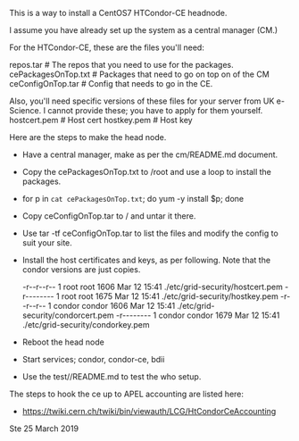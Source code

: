 This is a way to install a CentOS7 HTCondor-CE headnode.

I assume you have already set up the system as a central manager (CM.)


For the HTCondor-CE, these are the files you'll need:

repos.tar          # The repos that you need to use for the packages. 
cePackagesOnTop.txt  # Packages that need to go on top on of the CM
ceConfigOnTop.tar    # Config that needs to go in the CE.

Also, you'll need specific versions of these files for your server from UK e-Science.
I cannot provide these; you have to apply for them yourself.
hostcert.pem       # Host cert
hostkey.pem        # Host key

Here are the steps to make the head node.

- Have a central manager, make as per the cm/README.md document.
- Copy the cePackagesOnTop.txt to /root and use a loop to install the packages.
-   for p in `cat cePackagesOnTop.txt`; do yum -y install $p; done
- Copy ceConfigOnTop.tar to / and untar it there.
- Use tar -tf ceConfigOnTop.tar to list the files and modify the config to suit your site.
- Install the host certificates and keys, as per following. Note that 
  the condor versions are just copies.

  -r--r--r-- 1 root root 1606 Mar 12 15:41 ./etc/grid-security/hostcert.pem
  -r-------- 1 root root 1675 Mar 12 15:41 ./etc/grid-security/hostkey.pem
  -r--r--r-- 1 condor condor 1606 Mar 12 15:41 ./etc/grid-security/condorcert.pem
  -r-------- 1 condor condor 1679 Mar 12 15:41 ./etc/grid-security/condorkey.pem

- Reboot the head node
- Start services; condor, condor-ce, bdii
- Use the test//README.md to test the who setup.

The steps to hook the ce up to APEL accounting are listed here:

-  https://twiki.cern.ch/twiki/bin/viewauth/LCG/HtCondorCeAccounting

Ste
25 March 2019


